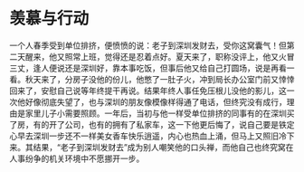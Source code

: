 # 羡慕与行动

一个人春季受到单位排挤，便愤愤的说：老子到深圳发财去，受你这窝囊气！但第二天醒来，他又照常上班，觉得还是忍着点好。夏天来了，职称没评上，他又火冒三丈，逢人便说还是深圳好，靠本事吃饭，但事后他又给自己打圆场，说是再看一看。秋天来了，分房子没他的份儿，他憋了一肚子火，冲到局长办公室门前又悻悻回来了，安慰自己说等年终提干再说。结果年终人事任免压根儿没他的影儿，这一次他好像彻底失望了，也与深圳的朋友像模像样得通了电话，但终究没有成行，理由是家里儿子小需要照顾。一年后，当初与他一样受单位排挤的同事有的在深圳买了房，有的开了公司，也有的拥有了私家车，这一下他更后悔了，说自己要是铁定心早去深圳一步还不一样美女香车快乐逍遥，内心也热血上涌，但马上又照旧冷下来。其结果，“老子到深圳发财去”成为别人嘲笑他的口头禅，而他自己也终究窝在人事纷争的机关环境中不愿挪开一步。
 